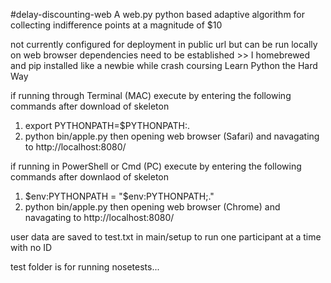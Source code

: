 #delay-discounting-web
A web.py python based adaptive algorithm for collecting indifference points at a magnitude of $10

not currently configured for deployment in public url but can be run locally on web browser
dependencies need to be established >> I homebrewed and pip installed like a newbie while
crash coursing Learn Python the Hard Way

if running through Terminal (MAC) execute by entering the following commands after download of skeleton
  1. export PYTHONPATH=$PYTHONPATH:.
  2. python bin/apple.py
then opening web browser (Safari) and navagating to  http://localhost:8080/

if running in PowerShell or Cmd (PC) execute by entering the following commands after downlaod of skeleton
  1. $env:PYTHONPATH = "$env:PYTHONPATH;."
  2. python bin/apple.py
then opening web browser (Chrome) and navagating to  http://localhost:8080/

user data are saved to test.txt in main/setup to run one participant at a time with no ID

test folder is for running nosetests...

